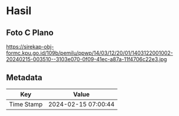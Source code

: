 # Hasil

## Foto C Plano

https://sirekap-obj-formc.kpu.go.id/109b/pemilu/ppwp/14/03/12/20/01/1403122001002-20240215-003510--3103e070-0f09-41ec-a87a-11f4706c22e3.jpg


## Metadata

| Key        | Value               |
| ---------- | ------------------- |
| Time Stamp | 2024-02-15 07:00:44 |



